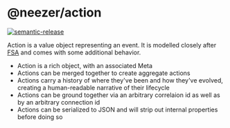 # @neezer/action

[![semantic-release](https://img.shields.io/badge/%20%20%F0%9F%93%A6%F0%9F%9A%80-semantic--release-e10079.svg)](https://github.com/semantic-release/semantic-release)

Action is a value object representing an event. It is modelled closely after
[FSA](https://github.com/redux-utilities/flux-standard-action) and comes with
some additional behavior.

- Action is a rich object, with an associated Meta
- Actions can be merged together to create aggregate actions
- Actions carry a history of where they've been and how they've evolved,
  creating a human-readable narrative of their lifecycle
- Actions can be ground together via an arbitrary correlaion id as well as by an
  arbitrary connection id
- Actions can be serialized to JSON and will strip out internal properties
  before doing so
